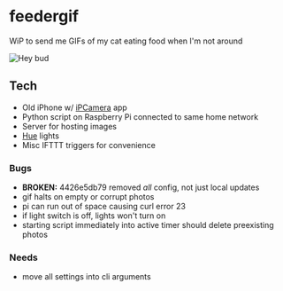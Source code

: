 # feedergif

WiP to send me GIFs of my cat eating food when I'm not around

![Hey bud](http://rocktronica.github.io/feedergif/1450364853.gif)

## Tech

- Old iPhone w/ [iPCamera](https://itunes.apple.com/us/app/ipcamera-high-end-network/id570912928?mt=8) app
- Python script on Raspberry Pi connected to same home network
- Server for hosting images
- [Hue](http://www2.meethue.com/en-us/products/) lights
- Misc IFTTT triggers for convenience


### Bugs

- **BROKEN:** 4426e5db79 removed _all_ config, not just local updates
- gif halts on empty or corrupt photos
- pi can run out of space causing curl error 23
- if light switch is off, lights won't turn on
- starting script immediately into active timer should delete preexisting photos

### Needs

- move all settings into cli arguments

